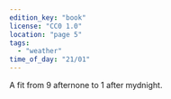 ```yaml
---
edition_key: "book"
license: "CC0 1.0"
location: "page 5"
tags:
  - "weather"
time_of_day: "21/01"
---
```

A fit from 9 afternone to 1 after
mydnight.

